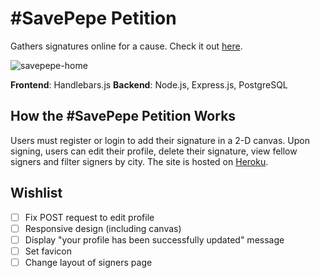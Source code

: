 # #SavePepe Petition
Gathers signatures online for a cause. Check it out [here](https://savepepe.herokuapp.com/).

![savepepe-home](https://user-images.githubusercontent.com/26869552/32149480-8aea5278-bd05-11e7-96e9-3b0283cc2894.png)

**Frontend**: Handlebars.js
**Backend**: Node.js, Express.js, PostgreSQL

## How the #SavePepe Petition Works
Users must register or login to add their signature in a 2-D canvas. Upon signing, users can edit their profile, delete their signature, view fellow signers and filter signers by city. The site is hosted on [Heroku](https://savepepe.herokuapp.com/welcome).

## Wishlist
- [ ] Fix POST request to edit profile
- [ ] Responsive design (including canvas)
- [ ] Display "your profile has been successfully updated" message
- [ ] Set favicon
- [ ] Change layout of signers page 
